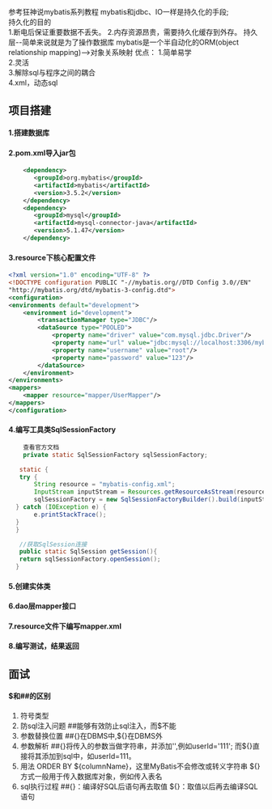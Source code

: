 参考狂神说mybatis系列教程
mybatis和jdbc、IO一样是持久化的手段;  
持久化的目的  
1.断电后保证重要数据不丢失。 
2.内存资源昂贵，需要持久化缓存到外存。 
持久层--简单来说就是为了操作数据库
mybatis是一个半自动化的ORM(object relationship mapping)-->对象关系映射
优点：
    1.简单易学  
    2.灵活  
    3.解除sql与程序之间的耦合  
    4.xml，动态sql  
## 项目搭建
####  1.搭建数据库
####  2.pom.xml导入jar包
```xml
    <dependency>
       <groupId>org.mybatis</groupId>
       <artifactId>mybatis</artifactId>
       <version>3.5.2</version>
    </dependency>
    <dependency>
       <groupId>mysql</groupId>
       <artifactId>mysql-connector-java</artifactId>
       <version>5.1.47</version>
    </dependency>
```
#### 3.resource下核心配置文件
```xml
<?xml version="1.0" encoding="UTF-8" ?>
<!DOCTYPE configuration PUBLIC "-//mybatis.org//DTD Config 3.0//EN"
"http://mybatis.org/dtd/mybatis-3-config.dtd">
<configuration>
<environments default="development">
    <environment id="development">
        <transactionManager type="JDBC"/>
        <dataSource type="POOLED">
            <property name="driver" value="com.mysql.jdbc.Driver"/>
            <property name="url" value="jdbc:mysql://localhost:3306/mybatis?useUnicode=true&amp;useJDBCCompliantTimezoneShift=true&amp;useLegacyDatetimeCode=false&amp;serverTimezone=GMT%2B8&amp;characterEncoding=UTF8"/>
            <property name="username" value="root"/>
            <property name="password" value="123"/>
        </dataSource>
    </environment>
</environments>
<mappers>
    <mapper resource="mapper/UserMapper"/>
</mappers>
</configuration>
```

#### 4.编写工具类SqlSessionFactory

```java
    查看官方文档
    private static SqlSessionFactory sqlSessionFactory;

   static {
   try {
       String resource = "mybatis-config.xml";
       InputStream inputStream = Resources.getResourceAsStream(resource);
       sqlSessionFactory = new SqlSessionFactoryBuilder().build(inputStream);
  } catch (IOException e) {
       e.printStackTrace();
  }
  }

   //获取SqlSession连接
   public static SqlSession getSession(){
   return sqlSessionFactory.openSession();
  }
```
#### 5.创建实体类
#### 6.dao层mapper接口
#### 7.resource文件下编写mapper.xml
#### 8.编写测试，结果返回
## 面试
#### $和##的区别
1. 符号类型
2. 防sql注入问题
\#\#能够有效防止sql注入，而$不能
3. 参数替换位置
\#\#{}在DBMS中,\${}在DBMS外
4. 参数解析
\#\#{}将传入的参数当做字符串，并添加'',例如userId='111';
而${}直接将其添加到sql中，如userId=111。
5. 用法
ORDER BY \${columnName}，这里MyBatis不会修改或转义字符串
\${}方式一般用于传入数据库对象，例如传入表名
6. sql执行过程
\#\#\{}：编译好SQL后语句再去取值
${}：取值以后再去编译SQL语句